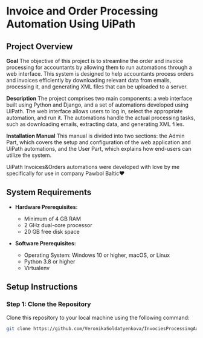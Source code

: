 # Invoice and Order Processing Automation Using UiPath

## Project Overview

**Goal**
The objective of this project is to streamline the order and invoice processing for accountants by allowing them to run automations through a web interface. This system is designed to help accountants process orders and invoices efficiently by downloading relevant data from emails, processing it, and generating XML files that can be uploaded to a server.

**Description**
The project comprises two main components: a web interface built using Python and Django, and a set of automations developed using UiPath. The web interface allows users to log in, select the appropriate automation, and run it. The automations handle the actual processing tasks, such as downloading emails, extracting data, and generating XML files.

**Installation Manual**
This manual is divided into two sections: the Admin Part, which covers the setup and configuration of the web application and UiPath automations, and the User Part, which explains how end-users can utilize the system.

UiPath Invoices&Orders automations were developed with love by me specifically for use in company Pawbol Baltic❤️


## System Requirements

- **Hardware Prerequisites:**
  - Minimum of 4 GB RAM
  - 2 GHz dual-core processor
  - 20 GB free disk space

- **Software Prerequisites:**
  - Operating System: Windows 10 or higher, macOS, or Linux
  - Python 3.8 or higher
  - Virtualenv

## Setup Instructions

### Step 1: Clone the Repository

Clone this repository to your local machine using the following command:

```bash
git clone https://github.com/VeronikaSoldatyenkova/InvociesProcessingAutomation.git

